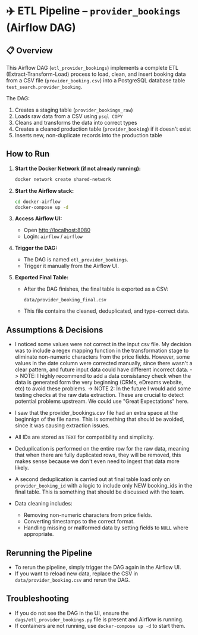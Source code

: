 # ✈️ ETL Pipeline – `provider_bookings` (Airflow DAG)

## 📋 Overview

This Airflow DAG (`etl_provider_bookings`) implements a complete ETL (Extract-Transform-Load) process to load, clean, and insert booking data from a CSV file (`provider_booking.csv`) into a PostgreSQL database table `test_search.provider_booking`.

The DAG:
1. Creates a staging table (`provider_bookings_raw`)
2. Loads raw data from a CSV using `psql COPY`
3. Cleans and transforms the data into correct types
4. Creates a cleaned production table (`provider_booking`) if it doesn't exist
5. Inserts new, non-duplicate records into the production table

## How to Run

1. **Start the Docker Network (if not already running):**
   ```sh
   docker network create shared-network
   ```

2. **Start the Airflow stack:**
   ```sh
   cd docker-airflow
   docker-compose up -d
   ```

3. **Access Airflow UI:**
   - Open [http://localhost:8080](http://localhost:8080)
   - Login: `airflow` / `airflow`

4. **Trigger the DAG:**
   - The DAG is named `etl_provider_bookings`.
   - Trigger it manually from the Airflow UI.

5. **Exported Final Table:**
   - After the DAG finishes, the final table is exported as a CSV:
     ```
     data/provider_booking_final.csv
     ```
   - This file contains the cleaned, deduplicated, and type-correct data.

## Assumptions & Decisions
- I noticed some values were not correct in the input csv file. My decision was to include a regex mapping function in the transformation stage to eliminate non-numeric characters from the price fields.
However, some values in the date column were corrected manually, since there wasn't a clear pattern, and future input data could have different incorrect data.
-> NOTE: I highly recommend to add a data consistancy check when the data is generated form the very beginning (CRMs, eDreams website, etc) to avoid these problems.
-> NOTE 2: In the future I would add some testing checks at the raw data extraction. These are crucial to detect potential problems upstream. We could use "Great Expectations" here.
  
- I saw that the provider_bookings.csv file had an extra space at the beginnign of the file name. This is something that should be avoided, since it was causing extraction issues.
- All IDs are stored as `TEXT` for compatibility and simplicity.
- Deduplication is performed on the entire row for the raw data, meaning that when there are fully duplicated rows, they will be removed, this makes sense because we don't even need to ingest that data more likely.
- A second deduplication is carried out at final table load only on `provider_booking_id` with a logic to include only NEW booking_ids in the final table. This is something that should be discussed with the team.
- Data cleaning includes:
  - Removing non-numeric characters from price fields.
  - Converting timestamps to the correct format.
  - Handling missing or malformed data by setting fields to `NULL` where appropriate.

## Rerunning the Pipeline

- To rerun the pipeline, simply trigger the DAG again in the Airflow UI.
- If you want to reload new data, replace the CSV in `data/provider_booking.csv` and rerun the DAG.

## Troubleshooting

- If you do not see the DAG in the UI, ensure the `dags/etl_provider_bookings.py` file is present and Airflow is running.
- If containers are not running, use `docker-compose up -d` to start them.
